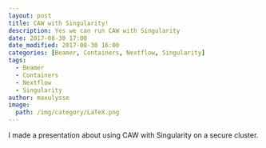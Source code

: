 ```yaml
---
layout: post
title: CAW with Singularity!
description: Yes we can run CAW with Singularity
date: 2017-08-30 17:00
date_modified: 2017-08-30 16:00
categories: [Beamer, Containers, Nextflow, Singularity]
tags:
  - Beamer
  - Containers
  - Nextflow
  - Singularity
author: maxulysse
image:
  path: /img/category/LaTeX.png
---
```


I made a presentation <a href="https://github.com/MaxUlysse/Presentations/blob/master/MGarcia-20170829-FocusMeeting.pdf" target="_blank"><i class="fa fa-file-pdf-o" aria-hidden="true"></i></a> about using CAW with Singularity on a secure cluster.
